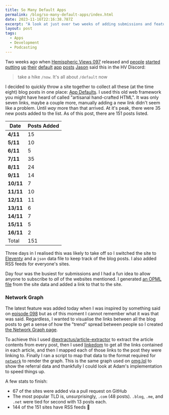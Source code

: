 ```yaml
---
title: So Many Default Apps
permalink: /blog/so-many-default-apps/index.html
date: 2023-11-16T22:16:38.787Z
excerpt: "A look at just over two weeks of adding submissions and features to the default apps website"
layout: post
tags:
  - Apps
  - Development
  - Podcasting
---
```


Two weeks ago when [Hemispheric Views 097](https://listen.hemisphericviews.com/097) released and [people](https://gabz.blog/2023/11/03/my-defaults.html) [started](https://rknight.me/app-defaults/) [putting](https://maique.eu/2023/11/03/defaults.html) [up](https://lmika.org/2023/11/04/defaults.html) [their](https://alpine.weblog.lol/2023/11/the-defaults) [default](https://canion.blog/2023/11/04/duel-of-the.html) [app](https://www.andycarolan.com/appdefaults) [posts](https://mb.esamecar.net/2023/11/04/app-defaults.html) [Jason](https://grepjason.sh/) said this in the HV Discord:

> take a hike `/now`. It's all about `/default` now

I decided to quickly throw a site together to collect all these (at the time eight) blog posts in one place: [App Defaults](https://defaults.rknight.me/). I used this old web framework you might have heard of called "artisanal hand-crafted HTML". It was only seven links, maybe a couple more, manually adding a new link didn't seem like a problem. Until _way_ more than that arrived. At it's peak, there were 35 new posts added to the list. As of this post, there are 151 posts listed.

|**Date**|**Posts Added**|
|---|---|
|**4/11**|15|
|**5/11**|10|
|**6/11**|5|
|**7/11**|35|
|**8/11**|24|
|**9/11**|14|
|**10/11**|7|
|**11/11**|10|
|**12/11**|11|
|**13/11**|6|
|**14/11**|7|
|**15/11**|5|
|**16/11**|2|
|Total|151|

Three days in I realised this was likely to take off so I switched the site to [Eleventy](https://11ty.dev) and a `json` data file to keep track of the blog posts. I also added RSS feeds for everyone's sites.

Day four was the busiest for submissions and I had a fun idea to allow anyone to subscribe to _all_ of the websites mentioned. I generated [an OPML file](https://github.com/rknightuk/app-defaults/blob/main/opml.njk) from the site data and added a link to that to the site.
### Network Graph

The latest feature was added today when I was inspired by something said on [episode 098](https://listen.hemisphericviews.com/098) but as of this moment I cannot remember what it was that was said. Regardless, I wanted to visualise the links between all the blog posts to get a sense of how the "trend" spread between people so I created [the Network Graph page](https://defaults.rknight.me/network/). 

To achieve this I used [@extractus/article-extractor](https://github.com/extractus/article-extractor) to extract the article contents from every post, then I used [linkedom](https://github.com/WebReflection/linkedom) to get all the links contained in each article, and then I mapped each of those links to the post they were linking to. Finally I ran a script to map that data to the format required for [`network`](https://visjs.github.io/vis-network/docs/network/index.html) to render the graph. This is the same graph used on [omg.lol](https://home.omg.lol/referred-by/robb) to show the referral data and thankfully I could look at Adam's implementation to speed things up.

A few stats to finish:

- 67 of the sites were added via a pull request on GitHub
- The most popular TLD is, unsurprisingly, `.com` (48 posts). `.blog`, `.me`, and `.net` were tied for second with 13 posts each.
- 144 of the 151 sites have RSS feeds 🙌